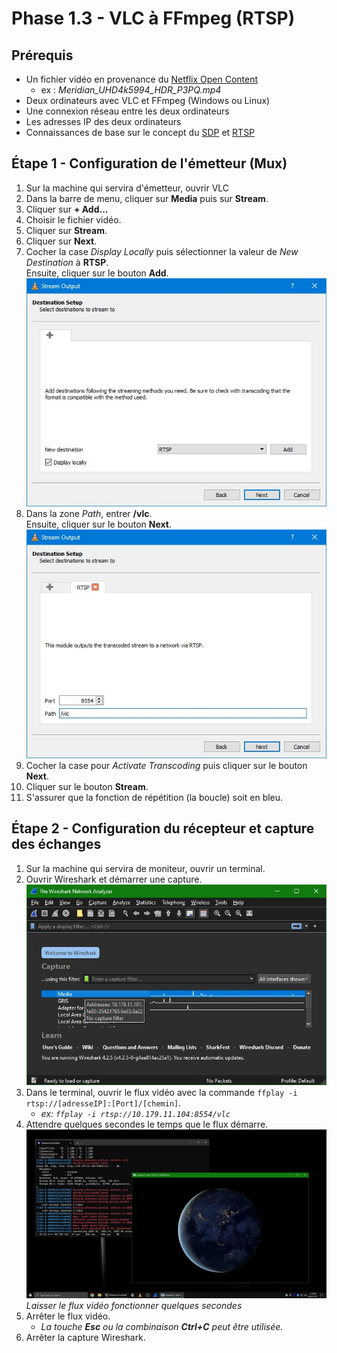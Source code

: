 # Phase 1.3 - VLC à FFmpeg (RTSP)

## Prérequis
- Un fichier vidéo en provenance du [Netflix Open Content](https://opencontent.netflix.com/)
    - ex : *Meridian_UHD4k5994_HDR_P3PQ.mp4*
- Deux ordinateurs avec VLC et FFmpeg (Windows ou Linux)
- Une connexion réseau entre les deux ordinateurs
- Les adresses IP des deux ordinateurs
- Connaissances de base sur le concept du [SDP](https://en.wikipedia.org/wiki/Session_Description_Protocol) et [RTSP](https://www.rfc-editor.org/info/rfc2326)

## Étape 1 - Configuration de l'émetteur (Mux)
1. Sur la machine qui servira d'émetteur, ouvrir VLC
2. Dans la barre de menu, cliquer sur **Media** puis sur **Stream**.
3. Cliquer sur **+ Add...**
4. Choisir le fichier vidéo.
5. Cliquer sur **Stream**.
6. Cliquer sur **Next**.
7. Cocher la case *Display Locally* puis sélectionner la valeur de *New Destination* à **RTSP**.\
Ensuite, cliquer sur le bouton **Add**.\
![vlc_etape1_7](./img/p1.3_vlc_pic7.png)
8. Dans la zone *Path*, entrer **/vlc**.\
Ensuite, cliquer sur le bouton **Next**.\
![vlc_etape1_8](./img/p1.3_vlc_pic8.png)
9. Cocher la case pour *Activate Transcoding* puis cliquer sur le bouton **Next**.
10. Cliquer sur le bouton **Stream**.
11. S'assurer que la fonction de répétition (la boucle) soit en bleu.

## Étape 2 - Configuration du récepteur et capture des échanges
1. Sur la machine qui servira de moniteur, ouvrir un terminal.
2. Ouvrir Wireshark et démarrer une capture.\
![Photo de Wireshark en capture](./img/p1.3_ws_pic1.png)
3. Dans le terminal, ouvrir le flux vidéo avec la commande `ffplay -i rtsp://[adresseIP]:[Port]/[chemin]`.
    - *ex: `ffplay -i rtsp://10.179.11.104:8554/vlc`*
4. Attendre quelques secondes le temps que le flux démarre.\
![Photo du flux vidéo et du terminal](./img/p1.3_cmd_pic3.png)\
*Laisser le flux vidéo fonctionner quelques secondes*
5. Arrêter le flux vidéo.
    - *La touche **Esc** ou la combinaison ***Ctrl+C*** peut être utilisée.*
6. Arrêter la capture Wireshark.

